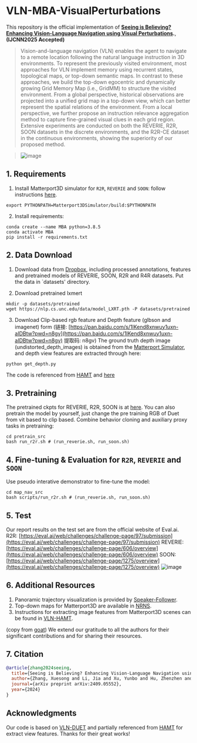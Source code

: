 # VLN-MBA-VisualPerturbations

This repository is the official implementation of **[Seeing is Believing? Enhancing Vision-Language Navigation using Visual Perturbations](https://arxiv.org/abs/2409.05552).**,**(IJCNN2025 Accepted)** 

>Vision-and-language navigation (VLN) enables the agent to navigate to a remote location following the natural language instruction in 3D environments. To represent the previously visited environment, most approaches for VLN implement memory using recurrent states, topological maps, or top-down semantic maps. In contrast to these approaches, we build the top-down egocentric and dynamically growing Grid Memory Map (i.e., GridMM) to structure the visited environment. From a global perspective, historical observations are projected into a unified grid map in a top-down view, which can better represent the spatial relations of the environment. From a local perspective, we further propose an instruction relevance aggregation method to capture fine-grained visual clues in each grid region. Extensive experiments are conducted on both the REVERIE, R2R, SOON datasets in the discrete environments, and the R2R-CE dataset in the continuous environments, showing the superiority of our proposed method.

> ![image](https://github.com/user-attachments/assets/c4d1ab8f-bfaf-4c3f-8198-0f134254e32a)


## 1. Requirements

1. Install Matterport3D simulator for `R2R`, `REVERIE` and `SOON`: follow instructions [here](https://github.com/peteanderson80/Matterport3DSimulator).
```
export PYTHONPATH=Matterport3DSimulator/build:$PYTHONPATH
```

2. Install requirements:
```setup
conda create --name MBA python=3.8.5
conda activate MBA
pip install -r requirements.txt
```

## 2. Data Download

1. Download data from [Dropbox](https://www.dropbox.com/sh/u3lhng7t2gq36td/AABAIdFnJxhhCg2ItpAhMtUBa?dl=0), including processed annotations, features and pretrained models of REVERIE, SOON, R2R and R4R datasets. Put the data in `datasets' directory.

2. Download pretrained lxmert
```
mkdir -p datasets/pretrained 
wget https://nlp.cs.unc.edu/data/model_LXRT.pth -P datasets/pretrained
```
3. Download Clip-based rgb feature and Depth feature (glbson and imagenet) form (链接: [https://pan.baidu.com/s/1lKend8xnwuy1uxn-aIDBtw?pwd=n8gv](https://pan.baidu.com/s/1lKend8xnwuy1uxn-aIDBtw?pwd=n8gv) 提取码: n8gv)
The ground truth depth image (undistorted_depth_images) is obtained from the [Matterport Simulator](https://github.com/peteanderson80/Matterport3DSimulator), and depth view features are extracted through here:
```
python get_depth.py
```
 The code is referenced from [HAMT](https://github.com/cshizhe/VLN-HAMT/tree/main/preprocess) and [here](https://github.com/zehao-wang/LAD/tree/main/preprocess)

## 3. Pretraining

The pretrained ckpts for REVERIE, R2R, SOON  is at [here](https://pan.baidu.com/s/1lKend8xnwuy1uxn-aIDBtw?pwd=n8gv). You can also pretrain the model by yourself, just change the pre training RGB of Duet from vit based to clip based. 
Combine behavior cloning and auxiliary proxy tasks in pretraining:
```pretrain
cd pretrain_src
bash run_r2r.sh # (run_reverie.sh, run_soon.sh)
```

## 4. Fine-tuning & Evaluation for `R2R`, `REVERIE` and `SOON`

Use pseudo interative demonstrator to fine-tune the model:
```finetune
cd map_nav_src
bash scripts/run_r2r.sh # (run_reverie.sh, run_soon.sh)
```

## 5. Test
Our report results on the test set are from the official website of Eval.ai. 
R2R: [https://eval.ai/web/challenges/challenge-page/97/submission](https://eval.ai/web/challenges/challenge-page/97/submission)
REVERIE: [https://eval.ai/web/challenges/challenge-page/606/overview](https://eval.ai/web/challenges/challenge-page/606/overview)
SOON: [https://eval.ai/web/challenges/challenge-page/1275/overview](https://eval.ai/web/challenges/challenge-page/1275/overview)
![image](https://github.com/user-attachments/assets/6a245c0a-8c61-4500-b3b8-26b269bce4a5)


## 6. Additional Resources 

1) Panoramic trajectory visualization is provided by [Speaker-Follower](https://gist.github.com/ronghanghu/d250f3a997135c667b114674fc12edae).
2) Top-down maps for Matterport3D are available in [NRNS](https://github.com/meera1hahn/NRNS).
3) Instructions for extracting image features from Matterport3D scenes can be found in [VLN-HAMT](https://github.com/cshizhe/VLN-HAMT).

(copy from [goat](https://github.com/CrystalSixone/VLN-GOAT)) We extend our gratitude to all the authors for their significant contributions and for sharing their resources.



## 7. Citation

```bibtex
@article{zhang2024seeing,
  title={Seeing is Believing? Enhancing Vision-Language Navigation using Visual Perturbations},
  author={Zhang, Xuesong and Li, Jia and Xu, Yunbo and Hu, Zhenzhen and Hong, Richang},
  journal={arXiv preprint arXiv:2409.05552},
  year={2024}
}
  ```

## Acknowledgments
Our code is based on [VLN-DUET](https://github.com/cshizhe/VLN-DUET) and partially referenced from [HAMT](https://github.com/cshizhe/VLN-HAMT/tree/main/preprocess) for extract view features. Thanks for their great works!

